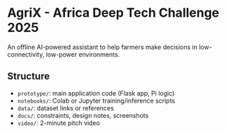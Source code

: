 # AgriX - Africa Deep Tech Challenge 2025

An offline AI-powered assistant to help farmers make decisions in low-connectivity, low-power environments.

## Structure
- `prototype/`: main application code (Flask app, Pi logic)
- `notebooks/`: Colab or Jupyter training/inference scripts
- `data/`: dataset links or references
- `docs/`: constraints, design notes, screenshots
- `video/`: 2-minute pitch video
